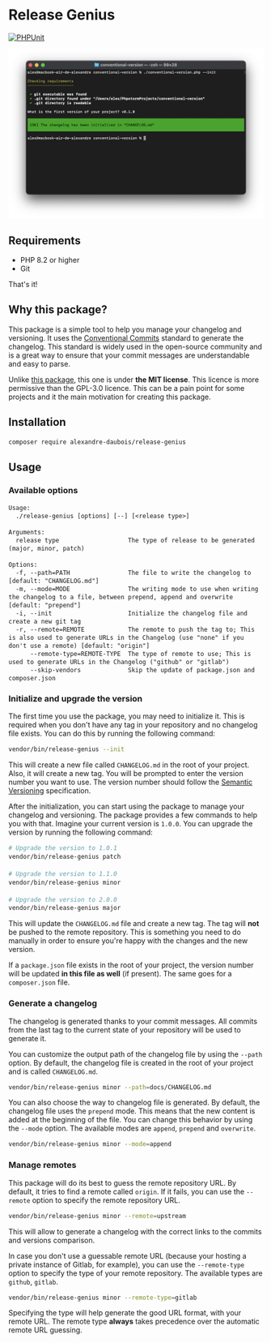 Release Genius
==============

[![PHPUnit](https://github.com/alexandre-daubois/release-genius/actions/workflows/php.yaml/badge.svg)](https://github.com/alexandre-daubois/release-genius/actions/workflows/php.yaml)

![Conventional version screenshot](asset/conv-vers.png)

## Requirements

- PHP 8.2 or higher
- Git

That's it!

## Why this package?

This package is a simple tool to help you manage your changelog and versioning.
It uses the [Conventional Commits](https://www.conventionalcommits.org/) standard
to generate the changelog. This standard is widely used in the open-source
community and is a great way to ensure that your commit messages are
understandable and easy to parse.

Unlike [this package](https://github.com/marcocesarato/php-conventional-changelog), this one is under **the MIT license**. This licence is more permissive than the GPL-3.0 licence. This can be a pain point for some projects and it the main motivation for creating this package.

## Installation

```bash
composer require alexandre-daubois/release-genius
```

## Usage

### Available options

```
Usage:
  ./release-genius [options] [--] [<release type>]

Arguments:
  release type                   The type of release to be generated (major, minor, patch)

Options:
  -f, --path=PATH                The file to write the changelog to [default: "CHANGELOG.md"]
  -m, --mode=MODE                The writing mode to use when writing the changelog to a file, between prepend, append and overwrite [default: "prepend"]
  -i, --init                     Initialize the changelog file and create a new git tag
  -r, --remote=REMOTE            The remote to push the tag to; This is also used to generate URLs in the Changelog (use "none" if you don't use a remote) [default: "origin"]
      --remote-type=REMOTE-TYPE  The type of remote to use; This is used to generate URLs in the Changelog ("github" or "gitlab")
      --skip-vendors             Skip the update of package.json and composer.json

```

### Initialize and upgrade the version

The first time you use the package, you may need to initialize it. This is
required when you don't have any tag in your repository and no changelog file
exists. You can do this by running the following command:

```bash
vendor/bin/release-genius --init
```

This will create a new file called `CHANGELOG.md` in the root of your project.
Also, it will create a new tag. You will be prompted to enter the version number
you want to use. The version number should follow the [Semantic Versioning](https://semver.org/)
specification.

After the initialization, you can start using the package to manage your
changelog and versioning. The package provides a few commands to help you with
that. Imagine your current version is `1.0.0`. You can upgrade the version by
running the following command:

```bash
# Upgrade the version to 1.0.1
vendor/bin/release-genius patch

# Upgrade the version to 1.1.0
vendor/bin/release-genius minor

# Upgrade the version to 2.0.0
vendor/bin/release-genius major
```

This will update the `CHANGELOG.md` file and create a new tag. The tag will **not**
be  pushed to the remote repository. This is something you need to do manually in order
to ensure you're happy with the changes and the new version.

If a `package.json` file exists in the root of your project, the version number
will be updated **in this file as well** (if present). The same goes for a `composer.json`
file.

### Generate a changelog

The changelog is generated thanks to your commit messages. All commits from
the last tag to the current state of your repository will be used to generate
it.

You can customize the output path of the changelog file by using the `--path`
option. By default, the changelog file is created in the root of your project
and is called `CHANGELOG.md`.

```bash
vendor/bin/release-genius minor --path=docs/CHANGELOG.md
```

You can also choose the way to changelog file is generated. By default, the
changelog file uses the `prepend` mode. This means that the new content is
added at the beginning of the file. You can change this behavior by using the
`--mode` option. The available modes are `append`, `prepend` and `overwrite`.

```bash
vendor/bin/release-genius minor --mode=append
```

### Manage remotes

This package will do its best to guess the remote repository URL. By default, it tries to find
a remote called `origin`.
If it fails, you
can use the `--remote` option to specify the remote repository URL.

```bash
vendor/bin/release-genius minor --remote=upstream
```

This will allow to generate a changelog with the correct links to the commits and versions comparison.

In case you don't use a guessable remote URL (because your hosting a private instance of Gitlab, for example), you can use the `--remote-type` option to specify the type of your remote repository. The available types are `github`, `gitlab`.

```bash
vendor/bin/release-genius minor --remote-type=gitlab
```

Specifying the type will help generate the good URL format, with your remote URL. The remote type **always** takes precedence over the automatic remote URL guessing.
